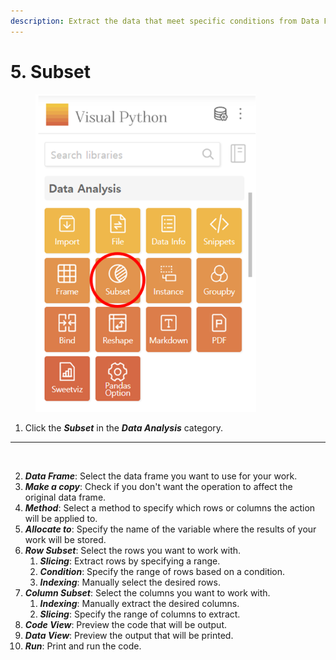 ```yaml
---
description: Extract the data that meet specific conditions from Data Frame.
---
```


# 5. Subset

<figure><img src="../.gitbook/assets/image.png" alt="" width="353"><figcaption></figcaption></figure>

1. Click the _**Subset**_ in the _**Data Analysis**_ category.



***



<figure><img src="../.gitbook/assets/image (47).png" alt="" width="563"><figcaption></figcaption></figure>

2. _**Data Frame**_: Select the data frame you want to use for your work.
3. _**Make a copy**_: Check if you don't want the operation to affect the original data frame.
4. _**Method**_: Select a method to specify which rows or columns the action will be applied to.
5. _**Allocate to**_: Specify the name of the variable where the results of your work will be stored.
6. _**Row Subset**_: Select the rows you want to work with.
   1. _**Slicing**_: Extract rows by specifying a range.
   2. _**Condition**_: Specify the range of rows based on a condition.
   3. _**Indexing**_: Manually select the desired rows.
7. _**Column Subset**_: Select the columns you want to work with.
   1. _**Indexing**_: Manually extract the desired columns.
   2. _**Slicing**_: Specify the range of columns to extract.
8. _**Code View**_: Preview the code that will be output.
9. _**Data View**_: Preview the output that will be printed.
10. _**Run**_: Print and run the code.

